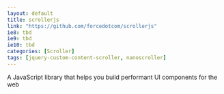 ```yaml
---
layout: default
title: scrollerjs
link: "https://github.com/forcedotcom/scrollerjs"
ie8: tbd
ie9: tbd
ie10: tbd
categories: [Scroller]
tags: [jquery-custom-content-scroller, nanoscroller]
---
```

A JavaScript library that helps you build performant UI components for the web
